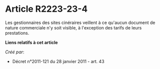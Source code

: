 # Article R2223-23-4

Les gestionnaires des sites cinéraires veillent à ce qu'aucun document de nature commerciale n'y soit visible, à l'exception
des tarifs de leurs prestations.

**Liens relatifs à cet article**

_Créé par_:

  - Décret n°2011-121 du 28 janvier 2011 - art. 43
